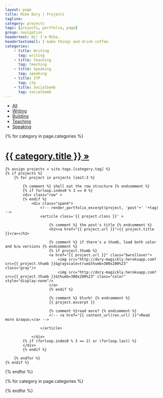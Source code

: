 ```yaml
---
layout: page
title: Mike Dory | Projects
tagline: 
category: projects
tags: [projects, portfolio, page]
group: navigation
headertext: Hi! I'm Mike.
headertextsmall: I make things and drink coffee.
categories:
    - title: Writing
      tag: writing
    - title: Teaching
      tag: teaching
    - title: Speaking
      tag: speaking
    - title: ITP
      tag: itp
    - title: Socialbomb
      tag: socialbomb
---
```


<!-- set up the clicky nav -->
<ul class="nav nav-tabs center project-sort-buttons">
    <li class="all span2 active"><a href="#all" class="clickable">All</a></li>
    <li class="writing span2"><a href="#writing" class="clickable">Writing</a></li>
    <li class="itp span2"><a href="#itp" class="clickable">Building</a></li>
    <li class="teaching span2"><a href="#teaching" class="clickable">Teaching</a></li>
    <li class="speaking span2"><a href="#speaking" class="clickable">Speaking</a></li>
    <!-- <li class="socialbomb span2"><a href="#socialbomb" class="clickable">Socialbomb</a></li> -->
</ul>

<!-- show the "all" div filled with three of each post  -->
<div id="all" class="all post-group post-group-all">
{% for category in page.categories %}
    <h1 class="{{ category.tag }} page-header"><a href="#{{ category.tag }}" class="clickable">{{ category.title }} &raquo;</a></h1>
    <!-- get three portfolio posts -->

    {% assign projects = site.tags.[category.tag] %}
    {% if projects %}
        {% for project in projects limit:3 %}

            {% comment %} shell out the row structure {% endcomment %}
            {% if forloop.index0 % 3 == 0 %}
            <div class="row" >
            {% endif %}
                <div class="span4">
                    <!-- render_portfolio_excerpt(project, 'post'+' '+tag) -->
                    <article class='{{ project.class }}' >

                        {% comment %} the post's title {% endcomment %}
                        <h2><a href="{{ project.url }}">{{ project.title }}</a></h2>

                        {% comment %} if there's a thumb, load both color and b/w versions {% endcomment %}
                        {% if project.thumb %}
                        <a href="{{ project.url }}" class="bwrollover">
                            <img src="http://dory-magickly.herokuapp.com?src={{ project.thumb }}&grayscale=true&thumb=300x200%23" class="gray"/>
                            <img src="http://dory-magickly.herokuapp.com?src={{ project.thumb }}&thumb=300x200%23" class="color" style="display:none"/>
                        </a>
                        {% endif %}
                        
                        {% comment %} blurb! {% endcomment %}
                        {{ project.excerpt }}
                        
                        {% comment %}read more? {% endcomment %}
                        <!-- <a href="{{ content_url(res.url) }}">Read more &raquo;</a> -->

                    </article>

                </div>
            {% if (forloop.index0 % 3 == 2) or (forloop.last) %}
            </div>
            {% endif %}

        {% endfor %}
    {% endif %}

{% endfor %}
</div>


<!-- list out each category's posts -->
{% for category in page.categories %}
<!-- {{ title }} -->    
<div id="{{ category.tag }}" class="{{ category.tag }} post-group" style="display:none">
    {% assign projects = site.tags.[category.tag] %}
    {% if projects %}
        {% for project in projects limit %}

            {% comment %} shell out the row structure {% endcomment %}
            {% if forloop.index0 % 3 == 0 %}
            <div class="row" >
            {% endif %}
                <div class="span4">
                    <!-- render_portfolio_excerpt(project, 'post'+' '+tag) -->
                    <article class='{{ project.class }}' >

                        {% comment %} the post's title {% endcomment %}
                        <h2><a href="{{ project.url }}">{{ project.title }}</a></h2>

                        {% comment %} if there's a thumb, load both color and b/w versions {% endcomment %}
                        {% if project.thumb %}
                        <a href="{{ project.url }}" class="bwrollover">
                            <img src="http://dory-magickly.herokuapp.com?src={{ project.thumb }}&grayscale=true&thumb=300x200%23" class="gray"/>
                            <img src="http://dory-magickly.herokuapp.com?src={{ project.thumb }}&thumb=300x200%23" class="color" style="display:none"/>
                        </a>
                        {% endif %}
                        
                        {% comment %} blurb! {% endcomment %}
                        {{ project.excerpt }}
                        
                        {% comment %}read more? {% endcomment %}
                        <!-- <a href="{{ content_url(res.url) }}">Read more &raquo;</a> -->

                    </article>

                </div>
            {% if (forloop.index0 % 3 == 2) or (forloop.last) %}
            </div>
            {% endif %}

        {% endfor %}
    {% endif %}
</div>
{% endfor %}
